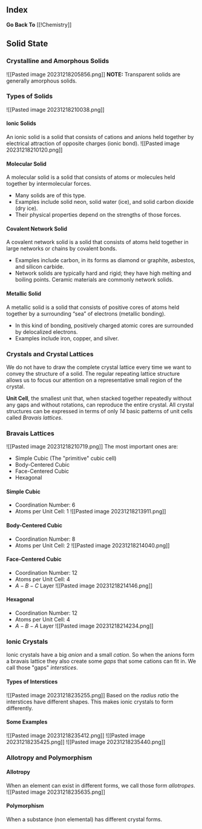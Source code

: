 ## Index
**Go Back To** [[!Chemistry]]
## Solid State
### Crystalline and Amorphous Solids
![[Pasted image 20231218205856.png]]
**NOTE:** Transparent solids are generally amorphous solids.
### Types of Solids
![[Pasted image 20231218210038.png]]
#### Ionic Solids
An ionic solid is a solid that consists of cations and anions held together by electrical attraction of opposite charges (ionic bond).
![[Pasted image 20231218210120.png]]
#### Molecular Solid
A molecular solid is a solid that consists of atoms or molecules held together by intermolecular forces.
- Many solids are of this type.
- Examples include solid neon, solid water (ice), and solid carbon dioxide (dry ice).
- Their physical properties depend on the strengths of those forces.
#### Covalent Network Solid
A covalent network solid is a solid that consists of atoms held together in large networks or chains by covalent bonds.
- Examples include carbon, in its forms as diamond or graphite, asbestos, and silicon carbide.
- Network solids are typically hard and rigid; they have high melting and boiling points. Ceramic materials are commonly network solids.
#### Metallic Solid
A metallic solid is a solid that consists of positive cores of atoms held together by a surrounding “sea” of electrons (metallic bonding).
- In this kind of bonding, positively charged atomic cores are surrounded by delocalized electrons.
- Examples include iron, copper, and silver.
### Crystals and Crystal Lattices
We do not have to draw the complete crystal lattice every time we want to convey the structure of a solid. The regular repeating lattice structure allows us to focus our attention on a representative small region of the crystal.

**Unit Cell**, the smallest unit that, when stacked together repeatedly without any gaps and without rotations, can reproduce the entire crystal.
All crystal structures can be expressed in terms of only *14* basic patterns of unit cells called *Bravais lattices*.
### Bravais Lattices
![[Pasted image 20231218210719.png]]
The most important ones are:
- Simple Cubic (The "primitive" cubic cell)
- Body-Centered Cubic
- Face-Centered Cubic
- Hexagonal
#### Simple Cubic
- Coordination Number: $6$
- Atoms per Unit Cell: $1$
![[Pasted image 20231218213911.png]]
#### Body-Centered Cubic
- Coordination Number: $8$
- Atoms per Unit Cell: $2$
![[Pasted image 20231218214040.png]]
#### Face-Centered Cubic
- Coordination Number: $12$
- Atoms per Unit Cell: $4$
- $A - B - C$ Layer
![[Pasted image 20231218214146.png]]
#### Hexagonal
- Coordination Number: $12$
- Atoms per Unit Cell: $4$
- $A - B - A$ Layer
![[Pasted image 20231218214234.png]]
### Ionic Crystals
Ionic crystals have a big *anion* and a small *cation*. So when the anions form a bravais lattice they also create some *gaps* that some cations can fit in. We call those "gaps" *interstices*.
#### Types of Interstices
![[Pasted image 20231218235255.png]]
Based on the *radius ratio* the interstices have different shapes. This makes ionic crystals to form differently.
#### Some Examples
![[Pasted image 20231218235412.png]]
![[Pasted image 20231218235425.png]]
![[Pasted image 20231218235440.png]]
### Allotropy and Polymorphism
#### Allotropy
When an element can exist in different forms, we call those form *allotropes*.
![[Pasted image 20231218235635.png]]
#### Polymorphism
When a substance (non elemental) has different crystal forms.